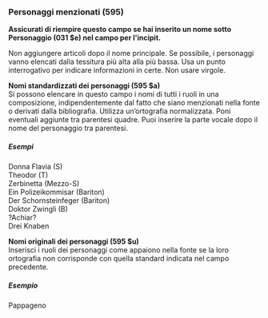 ### Personaggi menzionati (595)  

**Assicurati di riempire questo campo se hai inserito un nome sotto Personaggio (031 $e) nel campo per l'incipit.**

Non aggiungere articoli dopo il nome principale. Se possibile, i personaggi vanno elencati dalla tessitura più alta alla più bassa. Usa un punto interrogativo per indicare informazioni in certe. Non usare virgole.

**Nomi standardizzati dei personaggi (595 $a)**  
Si possono elencare in questo campo i nomi di tutti i ruoli in una composizione, indipendentemente dal fatto che siano menzionati nella fonte o derivati dalla bibliografia. Utilizza un’ortografia normalizzata. Poni eventuali aggiunte tra parentesi quadre. Puoi inserire la parte vocale dopo il nome del personaggio tra parentesi.

##### Esempi  
Donna Flavia (S)  
Theodor (T)  
Zerbinetta (Mezzo-S)  
Ein Polizeikommisar (Bariton)  
Der Schornsteinfeger (Bariton)  
Doktor Zwingli (B)  
?Achiar?  
Drei Knaben


**Nomi originali dei personaggi (595 $u)**  
Inserisci i ruoli dei personaggi come appaiono nella fonte se la loro ortografia non corrisponde con quella standard indicata nel campo precedente.

##### Esempio  
Pappageno

